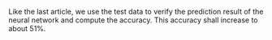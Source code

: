 ﻿Like the last article, we use the test data to verify the prediction result of the neural network and compute the accuracy. This accuracy shall increase to about 51%.
